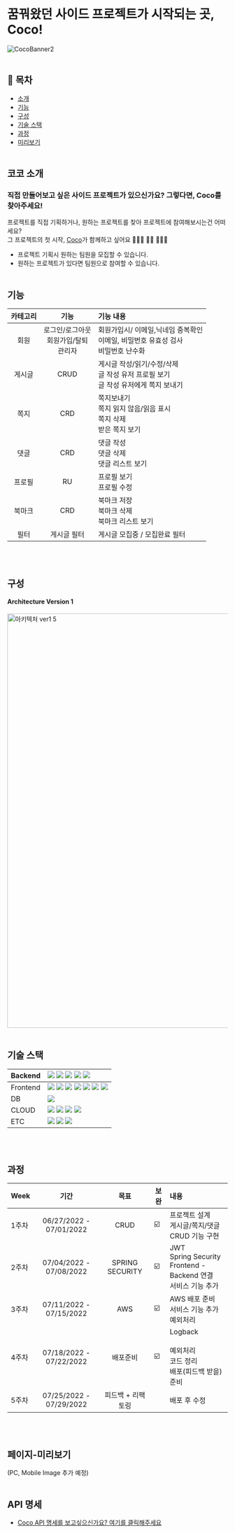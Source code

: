 # 꿈꿔왔던 사이드 프로젝트가 시작되는 곳, Coco!
![CocoBanner2](https://user-images.githubusercontent.com/103922744/180134172-04dda2fd-bebd-48ef-9a1c-77ae638b4979.jpg)
<br>
<br>

## 📢 목차
* [소개](#코코-소개)
* [기능](#기능)
* [구성](#구성)
* [기술 스택](#기술-스택)
* [과정](#과정)
* [미리보기](#페이지-미리보기)
  <br>
  <br>

## 코코 소개
### 직접 만들어보고 싶은 사이드 프로젝트가 있으신가요? 그렇다면, Coco를 찾아주세요!
프로젝트를 직접 기획하거나, 원하는 프로젝트를 찾아 프로젝트에 참여해보시는건 어떠세요?  
그 프로젝트의 첫 시작, [Coco](https://www.cocoding.xyz)가 함께하고 싶어요 🙋🏻‍♀️ 🙋🏻 🙋🏻‍♂️

- 프로젝트 기획시 원하는 팀원을 모집할 수 있습니다.
- 원하는 프로젝트가 있다면 팀원으로 참여할 수 있습니다.
  <br>
  <br>

## 기능
| 카테고리 |                기능                 | 기능 내용                                                       |
| :------: |:---------------------------------:|:------------------------------------------------------------|
| 회원 | 로그인/로그아웃 </br> 회원가입/탈퇴 </br> 관리자  | 회원가입시/ 이메일,닉네임 중복확인 </br> 이메일, 비밀번호 유효성 검사 </br> 비밀번호 난수화   |
| 게시글 |               CRUD                | 게시글 작성/읽기/수정/삭제 </br> 글 작성 유저 프로필 보기 </br> 글 작성 유저에게 쪽지 보내기 |
| 쪽지 |                CRD                | 쪽지보내기 </br> 쪽지 읽지 않음/읽음 표시 </br> 쪽지 삭제 </br> 받은 쪽지 보기       |
| 댓글 |                CRD                | 댓글 작성 </br> 댓글 삭제 </br> 댓글 리스트 보기                           |
| 프로필 |                RU                 | 프로필 보기 </br> 프로필 수정                                         |
| 북마크 |                CRD                | 북마크 저장 </br> 북마크 삭제 </br> 북마크 리스트 보기                        |
| 필터 |              게시글 필터               | 게시글 모집중 / 모집완료 필터                                           |
<br>
<br>

## 구성
#### Architecture Version 1
<img width="948" alt="아키텍처 ver1 5" src="https://user-images.githubusercontent.com/103922744/180138551-c0171505-641b-436b-820e-30d56fef0423.png">
<br>
<br>

## 기술 스택
| Backend | <img src="https://img.shields.io/badge/JAVA-E85C33?style=for-the-badge&logo=Python&logoColor=white">  <img src="https://img.shields.io/badge/Spring Boot-6DB33F?style=for-the-badge&logo=Spring Boot&logoColor=white"> <img src="https://img.shields.io/badge/Spring Security-137CBD?style=for-the-badge&logo=Spring Security&logoColor=white"> <img src="https://img.shields.io/badge/Gradle-02303A?style=for-the-badge&logo=Gradle&logoColor=white"> <img src="https://img.shields.io/badge/JPA-E97627?style=for-the-badge&logo=JPA&logoColor=white">                                                                                                                                                                                                    |
| ------ |:-----------------------------------------------------------------------------------------------------------------------------------------------------------------------------------------------------------------------------------------------------------------------------------------------------------------------------------------------------------------------------------------------------------------------------------------------------------------------------------------------------------------------------------------------------------------------------------------------------------------------------------------------------------------------------------------------------------------------------------------------------------|
| Frontend | <img src="https://img.shields.io/badge/Node.js-339933?style=for-the-badge&logo=Node.js&logoColor=white"> <img src="https://img.shields.io/badge/Webpack-8DD6F9?style=for-the-badge&logo=Webpack&logoColor=white"> <img src="https://img.shields.io/badge/jQuery-0769AD?style=for-the-badge&logo=jQuery&logoColor=white"> <img src="https://img.shields.io/badge/JavaScript-F7DF1E?style=for-the-badge&logo=JavaScript&logoColor=white"> <img src="https://img.shields.io/badge/Bulma-00D1B2?style=for-the-badge&logo=Bulma&logoColor=white"> <img src="https://img.shields.io/badge/HTML5-E34F26?style=for-the-badge&logo=HTML5&logoColor=white"> <img src="https://img.shields.io/badge/CSS3-1572B6?style=for-the-badge&logo=CSS3&logoColor=white">       |
| DB | <img src="https://img.shields.io/badge/MySQL-4479A1?style=for-the-badge&logo=MySQL&logoColor=white">                                                                                                                                                                                                                                                                                                                                                                                                                                                                                                                                                                                                                                                       |
| CLOUD | <img src="https://img.shields.io/badge/Amazon AWS-232F3E?style=for-the-badge&logo=Amazon AWS&logoColor=white"> <img src="https://img.shields.io/badge/Amazon Amazon S3-569A31?style=for-the-badge&logo=Amazon Amazon S3&logoColor=white"> <img src="https://img.shields.io/badge/Amazon Amazon RDS-527FFF?style=for-the-badge&logo=Amazon Amazon RDS&logoColor=white"> <img src="https://img.shields.io/badge/Amazon Amazon EC2-FF9900?style=for-the-badge&logo=Amazon Amazon EC2&logoColor=white">                                                                                                                                                                                                                                                        |
| ETC | <img src="https://img.shields.io/badge/Amazon Git-F05032?style=for-the-badge&logo=Amazon Git&logoColor=white"> <img src="https://img.shields.io/badge/Amazon GitHub-181717?style=for-the-badge&logo=Amazon GitHub&logoColor=white"> <img src="https://img.shields.io/badge/GitHub Actions-2088FF?style=for-the-badge&logo=GitHub Actions&logoColor=white">                                                                                                                                                                                                                                                                                                                                                                                                 |
<br>
<br>

## 과정

| Week |           기간            |       목표        | 보완 | 내용                                                                   |
| ---- |:-----------------------:|:---------------:|----|:---------------------------------------------------------------------|
| 1주차 | 06/27/2022 - 07/01/2022 |      CRUD       |       ☑️        | 프로젝트 설계 </br> 게시글/쪽지/댓글 CRUD 기능 구현                                   |
| 2주차 | 07/04/2022 - 07/08/2022 | SPRING SECURITY |     ☑️     | JWT </br> Spring Security </br> Frontend - Backend 연결 </br> 서비스 기능 추가|
| 3주차 | 07/11/2022 - 07/15/2022 |       AWS       |         ☑️          | AWS 배포 준비 </br> 서비스 기능 추가 </br> 예외처리                                 |
| 4주차 | 07/18/2022 - 07/22/2022 |      배포준비       |       ☑️        | Logback </br> </br> 예외처리 </br> 코드 정리 </br> 배포(피드백 받을) 준비             |
| 5주차 | 07/25/2022 - 07/29/2022 |   피드백 + 리팩토링    |                 | 배포 후 수정                                                              |


<br>
<br>

## 페이지-미리보기
(PC, Mobile Image 추가 예정)
<br>
<br>

## API 명세
- [Coco API 명세를 보고싶으신가요? 여기를 클릭해주세요](https://equatorial-scooter-0d6.notion.site/API-c4e8d55b8ce54b0c99bd61881961e217)